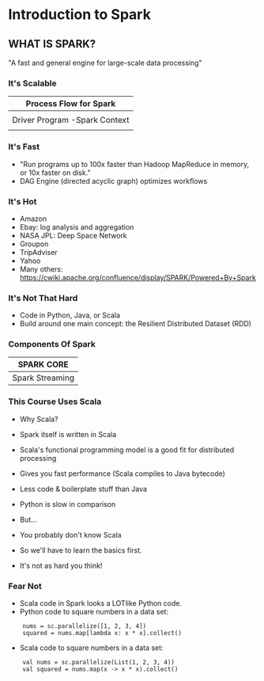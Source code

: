 # Introduction to Spark

## WHAT IS SPARK?
"A fast and general engine for large-scale data processing"

### It's Scalable
| Process Flow for Spark 		|
|-------------------------------|						
|								|								| Executor -Cache Tasks 		|
| Driver Program -Spark Context | Cluster Manager (Spark,YARN) 	| Executor -Cache Tasks			|
| 								|								| Executor -Cache Tasks			|

### It's Fast
* "Run programs up to 100x faster than Hadoop MapReduce in memory, or 10x faster on disk."
* DAG Engine (directed acyclic graph) optimizes workflows

### It's Hot
* Amazon
* Ebay: log analysis and aggregation
* NASA JPL: Deep Space Network
* Groupon
* TripAdviser
* Yahoo
* Many others: https://cwiki.apache.org/confluence/display/SPARK/Powered+By+Spark

### It's Not That Hard
* Code in Python, Java, or Scala
* Build around one main concept: the Resilient Distributed Dataset (RDD)

### Components Of Spark
| SPARK CORE 			|
|-----------------------|
| Spark Streaming		| Spark SQL					| MLLLib					| GraphX					|

### This Course Uses Scala
* Why Scala?
 * Spark itself is written in Scala
 * Scala's functional programming model is a good fit for distributed processing
 * Gives you fast performance (Scala compiles to Java bytecode)
 * Less code & boilerplate stuff than Java
 * Python is slow in comparison


* But...
 * You probably don't know Scala
 * So we'll have to learn the basics first.
 * It's not as hard you think!

### Fear Not
* Scala code in Spark looks a LOTlike Python code.
* Python code to square numbers in a data set:
```
	nums = sc.parallelize([1, 2, 3, 4])
	squared = nums.map[lambda x: x * x].collect()
```

* Scala code to square numbers in a data set:
```
	val nums = sc.parallelize(List(1, 2, 3, 4))
	val squared = nums.map(x -> x * x).collect()
```